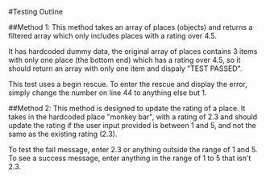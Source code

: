 #Testing Outline 

##Method 1: 
This method takes an array of places (objects) and returns a filtered array which only includes places with a rating over 4.5.

It has hardcoded dummy data, the original array of places contains 3 items with only one place (the bottom end) which has a rating over 4.5, so it should return an array with only one item and dispaly "TEST PASSED".

This test uses a begin rescue.
To enter the rescue and display the error, simply change the number on line 44 to anything else but 1.

##Method 2: 
This method is designed to update the rating of a place. It takes in the hardcoded place "monkey bar", with a rating of 2.3 and should update the rating if the user input provided is between 1 and 5, and not the same as the existing rating (2.3). 

To test the fail message, enter 2.3 or anything outside the range of 1 and 5. To see a success message, enter anything in the range of 1 to 5 that isn't 2.3.
